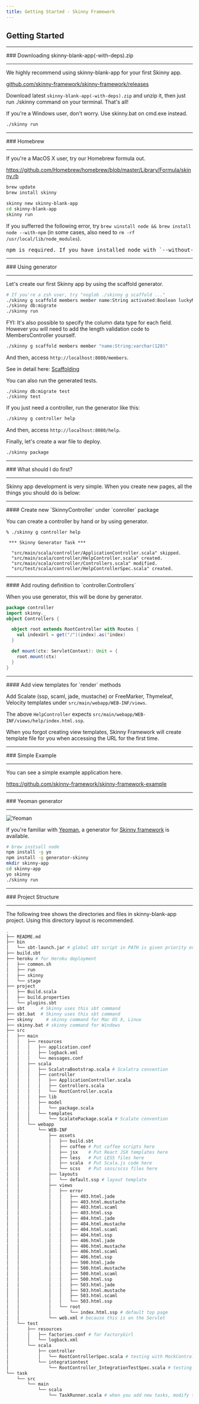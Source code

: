```yaml
---
title: Getting Started - Skinny Framework
---
```


## Getting Started

<hr/>
### Downloading skinny-blank-app(-with-deps).zip
<hr/>

We highly recommend using skinny-blank-app for your first Skinny app.

[github.com/skinny-framework/skinny-framework/releases](https://github.com/skinny-framework/skinny-framework/releases)

Download latest `skinny-blank-app(-with-deps).zip` and unzip it, then just run ./skinny command on your terminal. That's all!

If you're a Windows user, don't worry. Use skinny.bat on cmd.exe instead.

```sh
./skinny run
```

<hr/>
### Homebrew
<hr/>

If you're a MacOS X user, try our Homebrew formula out.

https://github.com/Homebrew/homebrew/blob/master/Library/Formula/skinny.rb

```sh
brew update
brew install skinny

skinny new skinny-blank-app
cd skinny-blank-app
skinny run
```

If you sufferred the following error, try `brew uinstall node && brew install node --with-npm` (in some cases, also need to `rm -rf /usr/local/lib/node_modules`).

<pre>npm is required. If you have installed node with `--without-npm` option, reinstall with `--with-npm`.</pre>

<script type="text/javascript" src="https://asciinema.org/a/11426.js" id="asciicast-11426" async></script>

<hr/>
### Using generator
<hr/>

Let's create our first Skinny app by using the scaffold generator.

```sh
# If you're a zsh user, try "noglob ./skinny g scaffold ..."
./skinny g scaffold members member name:String activated:Boolean luckyNumber:Option[Long] birthday:Option[LocalDate]
./skinny db:migrate
./skinny run
```

FYI: It's also possible to specify the column data type for each field. However you will need to add the length validation code to MembersController yourself.

```sh
./skinny g scaffold members member "name:String:varchar(128)"
```

And then, access `http://localhost:8080/members`.

See in detail here: [Scaffolding](/documentation/scaffolding.html)

You can also run the generated tests.

```
./skinny db:migrate test
./skinny test
```

If you just need a controller, run the generator like this:

```sh
./skinny g controller help
```

And then, access `http://localhost:8080/help`.

Finally, let's create a war file to deploy.

```sh
./skinny package
```

<hr/>
### What should I do first?
<hr/>

Skinny app development is very simple. When you create new pages, all the things you should do is below:

<hr/>
#### Create new `SkinnyController` under `conroller` package

You can create a controller by hand or by using generator.

```
% ./skinny g controller help

 *** Skinny Generator Task ***

  "src/main/scala/controller/ApplicationController.scala" skipped.
  "src/main/scala/controller/HelpController.scala" created.
  "src/main/scala/controller/Controllers.scala" modified.
  "src/test/scala/controller/HelpControllerSpec.scala" created.

```

<hr/>
#### Add routing definition to `controller.Controllers`

When you use generator, this will be done by generator. 


```scala
package controller
import skinny._
object Controllers {

  object root extends RootController with Routes {
    val indexUrl = get("/")(index).as('index)
  }

  def mount(ctx: ServletContext): Unit = {
    root.mount(ctx)
  }
}
```

<hr/>
#### Add view templates for `render` methods

Add Scalate (ssp, scaml, jade, mustache) or FreeMarker, Thymeleaf, Velocity templates under `src/main/webapp/WEB-INF/views`.

The above `HelpController` expects `src/main/webapp/WEB-INF/views/help/index.html.ssp`.

When you forgot creating view templates, Skinny Framework will create template file for you when accessing the URL for the first time.

<hr/>
### Simple Example
<hr/>

You can see a simple example application here.

https://github.com/skinny-framework/skinny-framework-example


<hr/>
### Yeoman generator
<hr/>

![Yeoman](images/yeoman.png)

If you're familiar with [Yeoman](http://yeoman.io), a generator for [Skinny framework](https://github.com/skinny-framework/skinny-framework) is available.

```sh
# brew instsall node
npm install -g yo
npm install -g generator-skinny
mkdir skinny-app
cd skinny-app
yo skinny
./skinny run
```

<hr/>
### Project Structure
<hr/>

The following tree shows the directories and files in skinny-blank-app project. Using this directory layout is recommended.

```sh
.
├── README.md
├── bin
│   └── sbt-launch.jar # global sbt script in PATH is given priority over this
├── build.sbt
├── heroku # for Heroku deployment
│   ├── common.sh
│   ├── run
│   ├── skinny
│   └── stage
├── project
│   ├── Build.scala
│   ├── build.properties
│   └── plugins.sbt
├── sbt      # Skinny uses this sbt command
├── sbt.bat  # Skinny uses this sbt command
├── skinny     # skinny command for Mac OS X, Linux
├── skinny.bat # skinny command for Windows
├── src
│   ├── main
│   │   ├── resources
│   │   │   ├── application.conf
│   │   │   ├── logback.xml
│   │   │   └── messages.conf
│   │   ├── scala
│   │   │   ├── ScalatraBootstrap.scala # Scalatra convention
│   │   │   ├── controller
│   │   │   │   ├── ApplicationController.scala
│   │   │   │   ├── Controllers.scala
│   │   │   │   └── RootController.scala
│   │   │   ├── lib
│   │   │   ├── model
│   │   │   │   └── package.scala
│   │   │   └── templates
│   │   │       └── ScalatePackage.scala # Scalate convention
│   │   └── webapp
│   │       └── WEB-INF
│   │           ├── assets
│   │           │   ├── build.sbt
│   │           │   ├── coffee # Put coffee scripts here
│   │           │   ├── jsx    # Put React JSX templates here
│   │           │   ├── less   # Put LESS files here
│   │           │   ├── scala  # Put Scala.js code here
│   │           │   └── scss   # Put sass/scss files here
│   │           ├── layouts
│   │           │   └── default.ssp # layout template
│   │           ├── views
│   │           │   ├── error
│   │           │   │   ├── 403.html.jade
│   │           │   │   ├── 403.html.mustache
│   │           │   │   ├── 403.html.scaml
│   │           │   │   ├── 403.html.ssp
│   │           │   │   ├── 404.html.jade
│   │           │   │   ├── 404.html.mustache
│   │           │   │   ├── 404.html.scaml
│   │           │   │   ├── 404.html.ssp
│   │           │   │   ├── 406.html.jade
│   │           │   │   ├── 406.html.mustache
│   │           │   │   ├── 406.html.scaml
│   │           │   │   ├── 406.html.ssp
│   │           │   │   ├── 500.html.jade
│   │           │   │   ├── 500.html.mustache
│   │           │   │   ├── 500.html.scaml
│   │           │   │   ├── 500.html.ssp
│   │           │   │   ├── 503.html.jade
│   │           │   │   ├── 503.html.mustache
│   │           │   │   ├── 503.html.scaml
│   │           │   │   └── 503.html.ssp
│   │           │   └── root
│   │           │       └── index.html.ssp # default top page
│   │           └── web.xml # because this is on the Servlet
│   └── test
│       ├── resources
│       │   ├── factories.conf # for FactoryGirl
│       │   └── logback.xml
│       └── scala
│           ├── controller
│           │   └── RootControllerSpec.scala # testing with MockController
│           └── integrationtest
│               └── RootController_IntegrationTestSpec.scala # testing with embedded Jetty (scalatra-test)
└── task
    └── src
        └── main
            └── scala
                └── TaskRunner.scala # when you add new tasks, modify this code
```

